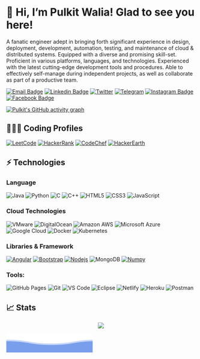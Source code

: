 # 👋  Hi, I’m Pulkit Walia! Glad to see you here!

A fanatic engineer adept in bringing forth significant experience in design, deployment, development, automation, testing, and maintenance of cloud & distributed systems. Equipped with a diverse and promising skill-set. Proficient in various platforms, languages, and technologies. Experienced with the latest cutting-edge development tools and procedures. Able to effectively self-manage during independent projects, as well as collaborate as part of a productive team.

[![Email Badge](https://img.shields.io/badge/-Email-EA4335?style=for-the-badge&logo=Gmail&logoColor=white&link=mailto:pulkit.walia@gmail.com)](mailto:pulkit.walia@gmail.com)
[![Linkedin Badge](https://img.shields.io/badge/-LinkedIn-0A66C2?style=for-the-badge&logo=Linkedin&logoColor=white&link=https://www.linkedin.com/in/pulkit-walia/)](https://www.linkedin.com/in/pulkit-walia/)
[![Twitter](https://img.shields.io/badge/Twitter-1DA1F2?style=for-the-badge&logo=twitter&logoColor=white)](https://twitter.com/pulkitwaliapw)
[![Telegram](https://img.shields.io/badge/-Telegram-26A5E4?style=for-the-badge&logo=Telegram&logoColor=white)](https://t.me/pulkitwalia)
[![Instagram Badge](https://img.shields.io/badge/-Instagram-E4405F?style=for-the-badge&logo=instagram&logoColor=white&link=https://www.instagram.com/pulkitpw/)](https://www.instagram.com/pulkitpw/)
[![Facebook Badge](https://img.shields.io/badge/-Facebook-1877F2?style=for-the-badge&logo=facebook&logoColor=white&link=https://www.facebook.com/pulkit.walia)](https://www.facebook.com/pulkit.walia)

[![Pulkit's GitHub activity graph](https://activity-graph.herokuapp.com/graph?username=pulkitwalia&theme=xcode)](https://github.com/pulkitwalia)

## 👨🏻‍💻 Coding Profiles

[![LeetCode](https://img.shields.io/badge/-LeetCode-FFA116?style=for-the-badge&logo=LeetCode&logoColor=black)](https://leetcode.com/pulkitwalia/)
[![HackerRank](https://img.shields.io/badge/-HackerRank-00EA64?style=for-the-badge&logo=HackerRank&logoColor=white)](https://www.hackerrank.com/pulkitwalia)
[![CodeChef](https://img.shields.io/badge/-CodeChef-5B4638?style=for-the-badge&logo=CodeChef&logoColor=white)](https://www.codechef.com/users/pulkitwalia)
[![HackerEarth](https://img.shields.io/badge/-HackerEarth-2C3454?style=for-the-badge&logo=HackerEarth&logoColor=white)](https://www.hackerearth.com/@pulkit.walia)

## ⚡ Technologies

### Language

![Java](https://img.shields.io/badge/-JAVA-E34A86?style=for-the-badge&logo=java)
![Python](https://img.shields.io/badge/-Python-black?style=for-the-badge&logo=Python)
![C](https://img.shields.io/badge/-C-00599C?style=for-the-badge&logo=c)
![C++](https://img.shields.io/badge/-C++-00599C?style=for-the-badge&logo=cplusplus)
![HTML5](https://img.shields.io/badge/-HTML5-E34F26?style=for-the-badge&logo=html5&logoColor=white)
![CSS3](https://img.shields.io/badge/-CSS3-1572B6?style=for-the-badge&logo=css3)
![JavaScript](https://img.shields.io/badge/-JavaScript-black?style=for-the-badge&logo=javascript)


### Cloud Technologies
![VMware](https://img.shields.io/badge/-VMware-607078?style=for-the-badge&logo=vmware&logoColor=white)
![DigitalOcean](https://img.shields.io/badge/-Digital%20Ocean-darkblue?style=for-the-badge&logo=digitalocean)
![Amazon AWS](https://img.shields.io/badge/Amazon%20AWS-232F3E?style=for-the-badge&logo=amazon-aws)
![Microsoft Azure](https://img.shields.io/badge/Microsoft%20Azure-232F7E?style=for-the-badge&logo=microsoft-azure)
![Google Cloud](https://img.shields.io/badge/Google%20Cloud-black?style=for-the-badge&logo=google-cloud)
![Docker](https://img.shields.io/badge/-Docker-2496ED?style=for-the-badge&logo=docker&logoColor=white) 
![Kubernetes](https://img.shields.io/badge/-Kubernetes-326CE5?style=for-the-badge&logo=kubernetes&logoColor=white) 

### Libraries & Framework

[![Angular](https://img.shields.io/badge/-Angular-DD0031?style=for-the-badge&logo=angular&logoColor=white)](https://reactjs.org/)
[![Bootstrap](https://img.shields.io/badge/-Bootstrap-563D7C?style=for-the-badge&logo=bootstrap)](https://getbootstrap.com/)
[![Nodejs](https://img.shields.io/badge/-Nodejs-black?style=for-the-badge&logo=Node.js)](https://nodejs.org/)
![MongoDB](https://img.shields.io/badge/-MongoDB-%234ea94b.svg?style=for-the-badge&logo=mongodb&logoColor=white)
[![Numpy](https://img.shields.io/badge/-NumPy-013243?style=for-the-badge&logo=numpy)](https://numpy.org/)

### Tools:

![GitHub Pages](https://img.shields.io/badge/GitHub%20Pages-%23327FC7.svg?logo=github&style=for-the-badge&logoColor=white)
![Git](https://img.shields.io/badge/-Git-black?style=for-the-badge&logo=git)
![VS Code](https://img.shields.io/badge/-VS%20Code-007ACC?style=for-the-badge&logo=visual-studio-code)
![Eclipse](https://img.shields.io/badge/Eclipse-2C2255?style=for-the-badge&logo=eclipse&logoColor=white)
![Netlify](https://img.shields.io/badge/-Netlify-%2300C7B7?style=for-the-badge&logo=netlify&logoColor=ffffff)
![Heroku](https://img.shields.io/badge/Heroku%20-%23430098.svg?style=for-the-badge&logo=heroku&logoColor=white)
![Postman](https://img.shields.io/badge/-Postman-FF6C37?style=for-the-badge&logo=postman&logoColor=white)


## 📈 Stats

<p align="center">
<img align="center" src="https://github-readme-streak-stats.herokuapp.com/?user=pulkitwalia&theme=tokyonight" />
</p>

![](https://github.com/pulkitwalia/pulkitwalia/blob/main/bottom_header.svg)

<!---
pulkitwalia/pulkitwalia is a ✨ special ✨ repository because its `README.md` (this file) appears on your GitHub profile.
You can click the Preview link to take a look at your changes.
--->
